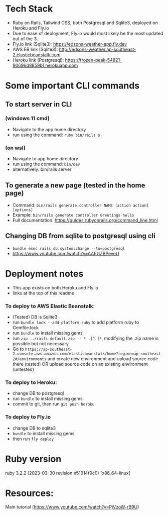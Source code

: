 # Tech Stack
- Ruby on Rails, Tailwind CSS, both Postgresql and Sqlite3, deployed on Heroku and Fly.io
- Due to ease of deployment, Fly.io would most likely be the most updated out of the 3.
- Fly.io link (Sqlite3): https://edsons-weather-app.fly.dev
- AWS EB link (Sqlite3): http://edsons-weather.ap-southeast-2.elasticbeanstalk.com
- Heroku link (Postgresql): https://frozen-peak-54821-90696d8859b1.herokuapp.com

# Some important CLI commands

## To start server in CLI
### (windows 11 cmd) 
  - Navigate to the app home directory
  - run using the command: `ruby bin/rails s`
### (on wsl)
  - Navigate to app home directory
  - run using the command: `bin/dev`
  - alternatively: bin/rails server

## To generate a new page (tested in the home page)
  - Command: `bin/rails generate controller NAME [action action] [options]`
  - Example: `bin/rails generate controller Greetings hello`
  - Full documentation: https://guides.rubyonrails.org/command_line.html

## Changing DB from sqlite to postgresql using cli
  - `bundle exec rails db:system:change --to=postgresql`
  - https://www.youtube.com/watch?v=AA6GZBPeveU

# Deployment notes
  - This app exists on both Heroku and Fly.io
  - links at the top of this readme

### To deploy to AWS Elastic Beanstalk:
  - (Tested) DB is Sqlite3
  - run `bundle lock --add-platform ruby` to add platform ruby to Gemfile.lock
  - run `bundle` to install missing gems
  - run `zip ../rails-default.zip -r * .[^.]*`, modifying the .zip name is possible but not necessary
  - Go to `https://ap-southeast-2.console.aws.amazon.com/elasticbeanstalk/home?region=ap-southeast-2#/environments` and create new environment and upload source code there (tested) OR upload source code on an existing environment (untested)

### To deploy to Heroku: 
  - change DB to postgresql 
  - run `bundle` to install missing gems
  - commit to git, then run `git push heroku`

### To deploy to Fly.io 
  - change DB to sqlite3
  - `bundle` to install missing gems
  - then run `fly deploy`

# Ruby version
ruby 3.2.2 (2023-03-30 revision e51014f9c0) [x86_64-linux]

# Resources:
Main tutorial (https://www.youtube.com/watch?v=PjVzoW-rB9U)
